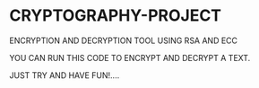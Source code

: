 # CRYPTOGRAPHY-PROJECT
ENCRYPTION AND DECRYPTION TOOL USING RSA AND ECC

YOU CAN RUN THIS CODE TO ENCRYPT AND DECRYPT A TEXT.

JUST TRY AND HAVE FUN!....
